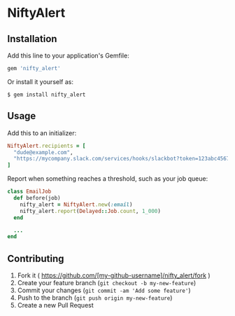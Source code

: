 # NiftyAlert

## Installation

Add this line to your application's Gemfile:

```ruby
gem 'nifty_alert'
```

Or install it yourself as:

    $ gem install nifty_alert

## Usage

Add this to an initializer:

```ruby
NiftyAlert.recipients = [
  "dude@example.com",
  "https://mycompany.slack.com/services/hooks/slackbot?token=123abc4567def&channel=%23dev"
]
```

Report when something reaches a threshold, such as your job queue:

```ruby
class EmailJob
  def before(job)
    nifty_alert = NiftyAlert.new(:email)
    nifty_alert.report(Delayed::Job.count, 1_000)
  end

  ...
end
```

## Contributing

1. Fork it ( https://github.com/[my-github-username]/nifty_alert/fork )
2. Create your feature branch (`git checkout -b my-new-feature`)
3. Commit your changes (`git commit -am 'Add some feature'`)
4. Push to the branch (`git push origin my-new-feature`)
5. Create a new Pull Request
